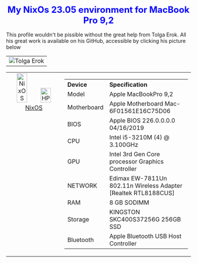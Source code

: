 <div align="center">
  <h1 style="font-size: 24px; color: blue;">My NixOs 23.05 environment for MacBook Pro 9,2</h1>
</div>

This profile wouldn't be pissible without the great help from Tolga Erok.  All his great work is available on his GitHub, accessible by clicking his picture below

<table style="border-collapse: collapse; width: 100%;">
  <tr>
    <td align="center" style="border: none;">
      <img src="https://avatars.githubusercontent.com/u/110285959?v=4" alt="Tolga Erok">
      <a href="https://github.com/tolgaerok">
    </td>
  </tr>
</table>



<table style="border-collapse: collapse; width: 100%;">
  <tr>
    <td style="border: none; width: 30%;" valign="top">
      <div align="center">        
          <img src="https://flathub.org/img/distro/nixos.svg" alt="NixOS" style="width: 45%;">
          <img src="https://github.com/tolgaerok/nixos/assets/110285959/fa785dec-f839-43f2-9e03-58adb73d12c3" alt="HP" style="width: 45%;">
          <a href="https://nixos.org/">
          <br>
          NixOS
        </a>
      </div>
    </td>
    <td style="border: none; width: 70%;">
      <table>
        <tr>
          <th align="left">Device</th>
          <th align="left">Specification</th>
        </tr>
        <tr>
          <td>Model</td>
          <td>Apple MacBookPro 9,2</td>
        </tr>
        <tr>
          <td>Motherboard</td>
          <td>Apple Motherboard Mac-6F01561E16C75D06</td>
        </tr>
        <tr>
          <td>BIOS</td>
          <td>Apple BIOS 226.0.0.0.0 04/16/2019</td>
        </tr>
        <tr>
          <td>CPU</td>
          <td>Intel i5-3210M (4) @ 3.100GHz</td>
        </tr>
        <tr>
          <td>GPU</td>
          <td>Intel 3rd Gen Core processor Graphics Controller</td>
        </tr>
        <tr>
          <td>NETWORK</td>
          <td>Edimax EW-7811Un 802.11n Wireless Adapter [Realtek RTL8188CUS]</td>
        </tr>
        <tr>
          <td>RAM</td>
          <td>8 GB SODIMM</td>
        </tr>
        <tr>
          <td>Storage</td>
          <td>KINGSTON SKC400S37256G 256GB SSD</td>
        </tr>
        <tr>
          <td>Bluetooth</td>
          <td>Apple Bluetooth USB Host Controller</td>
        </tr>
      </table>
    </td>
  </tr>
</table>


#
